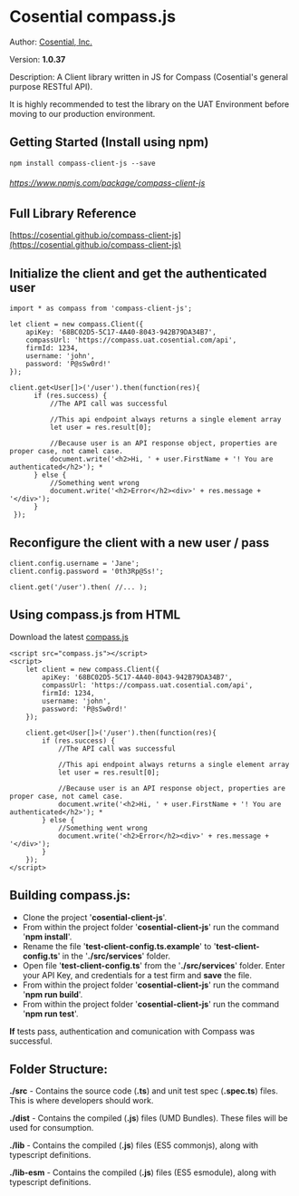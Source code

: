# Cosential compass.js

Author: [Cosential, Inc.](https://www.cosential.com/)

Version: **1.0.37**

Description: A Client library written in JS for Compass (Cosential's general purpose RESTful API).

It is highly recommended to test the library on the UAT Environment before moving to our production environment.

## Getting Started (Install using npm)

```
npm install compass-client-js --save
```

###### https://www.npmjs.com/package/compass-client-js

## Full Library Reference

[https://cosential.github.io/compass-client-js](https://cosential.github.io/compass-client-js)


## Initialize the client and get the authenticated user

```
import * as compass from 'compass-client-js';

let client = new compass.Client({
    apiKey: '68BC02D5-5C17-4A40-8043-942B79DA34B7',
    compassUrl: 'https://compass.uat.cosential.com/api',
    firmId: 1234,
    username: 'john',
    password: 'P@sSw0rd!'
});

client.get<User[]>('/user').then(function(res){ 
      if (res.success) { 
          //The API call was successful
 
          //This api endpoint always returns a single element array
          let user = res.result[0]; 
 
          //Because user is an API response object, properties are proper case, not camel case.
          document.write('<h2>Hi, ' + user.FirstName + '! You are authenticated</h2>'); *          
      } else {
          //Something went wrong
          document.write('<h2>Error</h2><div>' + res.message + '</div>');
      }
 });
```

## Reconfigure the client with a new user / pass

```
client.config.username = 'Jane';
client.config.password = '0th3Rp@Ss!';

client.get('/user').then( //... );
```

## Using compass.js from HTML

Download the latest [compass.js](./dist/compass.zip)

```
<script src="compass.js"></script>
<script>
    let client = new compass.Client({
        apiKey: '68BC02D5-5C17-4A40-8043-942B79DA34B7',
        compassUrl: 'https://compass.uat.cosential.com/api',
        firmId: 1234,
        username: 'john',
        password: 'P@sSw0rd!'
    });

    client.get<User[]>('/user').then(function(res){ 
        if (res.success) { 
            //The API call was successful
    
            //This api endpoint always returns a single element array
            let user = res.result[0]; 
    
            //Because user is an API response object, properties are proper case, not camel case.
            document.write('<h2>Hi, ' + user.FirstName + '! You are authenticated</h2>'); *          
        } else {
            //Something went wrong
            document.write('<h2>Error</h2><div>' + res.message + '</div>');
        }
    });
</script>
```

## Building compass.js:

- Clone the project '**cosential-client-js**'.
- From within the project folder '**cosential-client-js**' run the command '**npm install**'.
- Rename the file '**test-client-config.ts.example**' to '**test-client-config.ts**' in the '**./src/services**' folder.
- Open file '**test-client-config.ts**' from the '**./src/services**' folder. Enter your API Key, and credentials for a test firm and **save** the file.
- From within the project folder '**cosential-client-js**' run the command '**npm run build**'.
- From within the project folder '**cosential-client-js**' run the command '**npm run test**'.


**If** tests pass, authentication and comunication with Compass was successful.

## Folder Structure:

**./src** - Contains the source code (**.ts**) and unit test spec (**.spec.ts**) files. This is where developers should work.

**./dist** - Contains the compiled (**.js**) files (UMD Bundles). These files will be used for consumption. 

**./lib** - Contains the compiled (**.js**) files (ES5 commonjs), along with typescript definitions.

**./lib-esm** - Contains the compiled (**.js**) files (ES5 esmodule), along with typescript definitions.